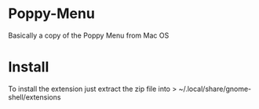# Poppy-Menu
Basically a copy of the Poppy Menu from Mac OS

# Install
To install the extension just extract the zip file into > ~/.local/share/gnome-shell/extensions
